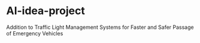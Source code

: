 # AI-idea-project
Addition to Traffic Light Management Systems for Faster and Safer Passage of Emergency Vehicles
